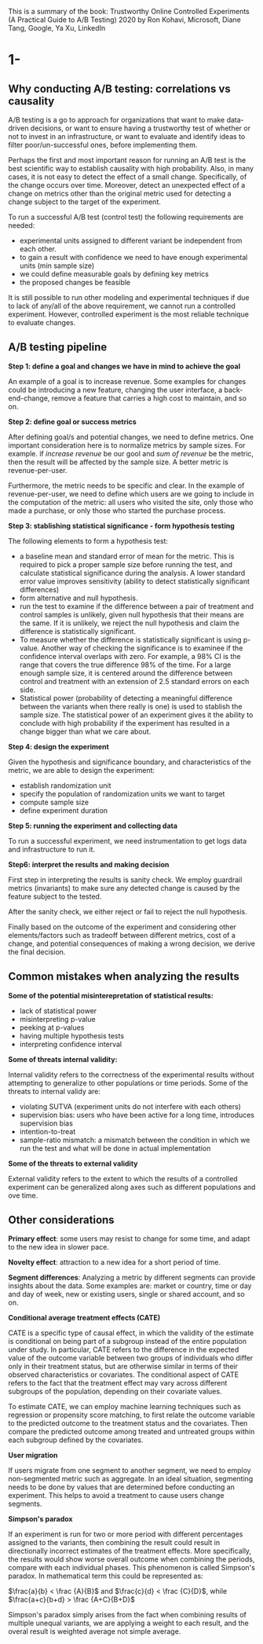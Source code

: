 This is a summary of the book: Trustworthy Online Controlled Experiments (A Practical Guide to A/B Testing) 2020 by Ron Kohavi, Microsoft, Diane Tang, Google, Ya Xu, LinkedIn

# 1-

## Why conducting A/B testing: correlations vs causality

A/B testing is a go to approach for organizations that want to make data-driven decisions, or want to ensure having a trustworthy test of whether or not to invest in an infrastructure, or want to evaluate and identify ideas to filter poor/un-successful ones, before implementing them.

Perhaps the first and most important reason for running an A/B test is the best scientific way to establish causality with high probability. Also, in many cases, it is not easy to detect the effect of a small change. Specifically, of the change occurs over time. Moreover, detect an unexpected effect of a change on metrics other than the original metric used for detecting a change subject to the target of the experiment. 

To run a successful A/B test (control test) the following requirements are needed:
- experimental units assigned to different variant be independent from each other.
- to gain a result with confidence we need to have enough experimental units (min sample size)
- we could define measurable goals by defining key metrics
- the proposed changes be feasible

It is still possible to run other modeling and experimental techniques if due to lack of any/all of the above requirement, we cannot run a controlled experiment. However, controlled experiment is the most reliable technique to evaluate changes.

## A/B testing pipeline


__Step 1: define a goal and changes we have in mind to achieve the goal__

An example of a goal is to increase revenue. Some examples for changes could be introducing a new feature, changing the user interface, a back-end-change, remove a feature that carries a high cost to maintain, and so on. 

__Step 2: define goal or success metrics__

After defining goal/s and potential changes, we need to define metrics. One important consideration here is to normalize metrics by sample sizes. For example. if _increase revenue_ be our gool and _sum of revenue_ be the metric, then the result will be affected by the sample size. A better metric is revenue-per-user.

Furthermore, the metric needs to be specific and clear. In the example of revenue-per-user, we need to define which users are we going to include in the computation of the metric: all users who visited the site, only those who made a purchase, or only those who started the purchase process.

__Step 3: stablishing statistical significance - form hypothesis testing__

The following elements to form a hypothesis test:
- a baseline mean and standard error of mean for the metric. This is required to pick a proper sample size before running the test, and calculate statistical significance during the analysis. A lower standard error value improves sensitivity (ability to detect statistically significant differences)
- form alternative and null hypothesis.
- run the test to examine if the difference between a pair of treatment and control samples is unlikely, given null hypothesis that their means are the same. If it is unlikely, we reject the null hypothesis and claim the difference is statistically significant.
- To measure whether the difference is statistically significant is using p-value. Another way of checking the significance is to examinee if the confidence interval overlaps with zero. For example, a 98% CI is the range that covers the true difference 98% of the time. For a large enough sample size, it is centered around the difference between control and treatment with an extension of 2.5 standard errors on each side. 
- Statistical power (probability of detecting a meaningful difference between the variants when there really is one) is used to stablish the sample size. The statistical power of an experiment gives it the ability to conclude with high probability if the experiment has resulted in a change bigger than what we care about.

 __Step 4: design the experiment__

 Given the hypothesis and significance boundary, and characteristics of the metric, we are able to design the experiment:
 - establish randomization unit
 - specify the population of randomization units we want to target
 - compute sample size
 - define experiment duration


__Step 5: running the experiment and collecting data__

To run a successful experiment, we need instrumentation to get logs data and infrastructure to run it. 

__Step6: interpret the results and making decision__

First step in interpreting the results is sanity check. We employ guardrail metrics (invariants) to make sure any detected change is caused by the feature subject to the tested.

After the sanity check, we either reject or fail to reject the null hypothesis. 

Finally based on the outcome of the experiment and considering other elements/factors such as tradeoff between different metrics, cost of a change, and potential consequences of making a wrong decision, we derive the final decision.


## Common mistakes when analyzing the results

__Some of the potential misinterepretation of statistical results:__
- lack of statistical power
- misinterpreting p-value
- peeking at p-values
- having multiple hypothesis tests
- interpreting confidence interval


__Some of threats internal validity:__

Internal validity refers to  the correctness of the experimental results without attempting to generalize to other populations or time periods. Some of the threats to internal validy are:
- violating SUTVA (experiment units do not interfere with each others)
- supervision bias: users who have been active for a long time, introduces supervision bias
- intention-to-treat
- sample-ratio mismatch: a mismatch between the condition in which we run the test and what will be done in actual implementation

__Some of the threats to external validity__

External validity refers to the extent to which the results of a controlled experiment can be generalized along axes such as different populations and ove time.

## Other considerations

__Primary effect__: some users may resist to change for some time, and adapt to the new idea in slower pace.

__Novelty effect__: attraction to a new idea for a short period of time.

__Segment differences__: Analyzing a metric by different segments can provide insights about the data. Some examples are: market or country, time or day and day of week, new or existing users, single or shared account, and so on.

__Conditional average treatment effects (CATE)__

CATE is a specific type of causal effect, in which the validity of the estimate is conditional on being part of a subgroup instead of the entire population under study. In particular, CATE refers to the difference in the expected value of the outcome variable between two groups of individuals who differ only in their treatment status, but are otherwise similar in terms of their observed characteristics or covariates. The conditional aspect of CATE refers to the fact that the treatment effect may vary across different subgroups of the population, depending on their covariate values.

To estimate CATE, we can employ machine learning techniques such as regression or propensity score matching, to first relate the outcome variable to the predicted outcome to the treatment status and the covariates. Then compare the predicted outcome among treated and untreated groups within each subgroup defined by the covariates.


__User migration__

If users migrate from one segment to another segment, we need to employ non-segmented metric such as aggregate. In an ideal situation, segmenting needs to be done by values that are determined before conducting an experiment. This helps to avoid a treatment to cause users change segments.

__Simpson's paradox__

If an experiment is run for two or more period with different percentages assigned to the variants, then combining the result could result in directionally incorrect estimates of the treatment effects. More specifically, the results would show worse overall outcome when combining the periods, compare with each individual phases. This phenomenon is called Simpson's paradox. In mathematical term this could be represented as:

$\frac{a}{b} < \frac {A}{B}$ and $\frac{c}{d} < \frac {C}{D}$, while $\frac{a+c}{b+d} > \frac {A+C}{B+D}$

Simpson's paradox simply arises from the fact when combining results of multiple unequal variants, we are applying a weight to each result, and the overal result is weighted average not simple average.




